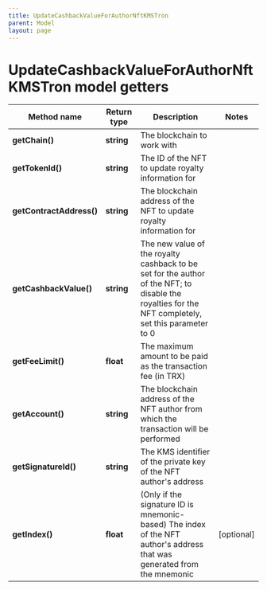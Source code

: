 ```yaml
---
title: UpdateCashbackValueForAuthorNftKMSTron
parent: Model
layout: page
---
```


# UpdateCashbackValueForAuthorNftKMSTron model getters

Method name | Return type | Description | Notes
------------ | ------------- | ------------- | -------------
**getChain()** | **string** | The blockchain to work with |
**getTokenId()** | **string** | The ID of the NFT to update royalty information for |
**getContractAddress()** | **string** | The blockchain address of the NFT to update royalty information for |
**getCashbackValue()** | **string** | The new value of the royalty cashback to be set for the author of the NFT; to disable the royalties for the NFT completely, set this parameter to 0 |
**getFeeLimit()** | **float** | The maximum amount to be paid as the transaction fee (in TRX) |
**getAccount()** | **string** | The blockchain address of the NFT author from which the transaction will be performed |
**getSignatureId()** | **string** | The KMS identifier of the private key of the NFT author's address |
**getIndex()** | **float** | (Only if the signature ID is mnemonic-based) The index of the NFT author's address that was generated from the mnemonic | [optional]

